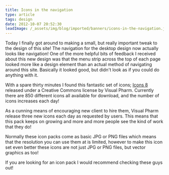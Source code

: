 ```yaml
---
title: Icons in the navigation
type: article
tags: design
date: 2012-10-07 20:52:30
leadImage: /_assets/img/blog/imported/banners/icons-in-the-navigation.jpg
---
```


<p>Today I finally got around to making a small, but really important tweak to the design of this site! The navigation for the desktop design now actually looks like navigation! One of the more helpful bits of feedback I received about this new design was that the menu strip across the top of each page looked more like a design element than an actual method of navigating around this site. Basically it looked good, but didn&#39;t look as if you could do anything with it.</p><p> With a spare thirty minutes I found this fantastic set of icons; <a href="http://icons8.com/">Icons 8</a> released under a Creative Commons license by Visual Pharm. Currently there are 850 different icons all available for download, and the number of icons increases each day!</p><p>As a cunning means of encouraging new client to hire them, Visual Pharm release three new icons each day as requested by users. This means that this pack keeps on growing and more and more people see the kind of work that they do!</p><p class="p1"> Normally these icon packs come as basic JPG or PNG files which means that the resolution you can use them at is limited, however to make this icon set even better these icons are not just JPG or PNG files, but vector graphics as too!</p><p>If you are looking for an icon pack I would recommend checking these guys out!</p>
